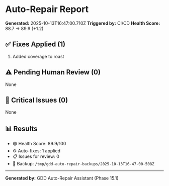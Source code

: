 # Auto-Repair Report

**Generated:** 2025-10-13T16:47:00.710Z
**Triggered by:** CI/CD
**Health Score:** 88.7 → 89.9 (+1.2)

## ✅ Fixes Applied (1)

1. Added coverage to roast

## ⚠️ Pending Human Review (0)

None

## 🔴 Critical Issues (0)

None

## 📊 Results

- 🟢 Health Score: 89.9/100
- ⚙️ Auto-fixes: 1 applied
- 📋 Issues for review: 0
- 💾 Backup: `/tmp/gdd-auto-repair-backups/2025-10-13T16-47-00-508Z`

---

**Generated by:** GDD Auto-Repair Assistant (Phase 15.1)
